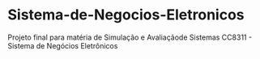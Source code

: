 # Sistema-de-Negocios-Eletronicos
Projeto final para matéria de Simulação e Avaliaçãode Sistemas CC8311 - Sistema de Negócios Eletrônicos
